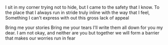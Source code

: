 I sit in my corner trying not to hide,
but I came to the safety that I know.
To the place that I always run in stride
truly inline with the way that I feel,
Something I can't express with out this gross lack of appeal

Bring me your stories
Bring me your tears
I'll write them all down for you my dear.
I am not okay,  and neither are you 
but together we will form a barrier that makes our worries run in fear
